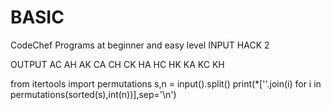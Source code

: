 # BASIC
CodeChef Programs at beginner and easy level
INPUT
HACK 2

OUTPUT
AC
AH
AK
CA
CH
CK
HA
HC
HK
KA
KC
KH

from itertools import permutations
s,n = input().split()
print(*[''.join(i) for i in permutations(sorted(s),int(n))],sep='\n')
